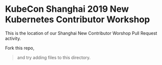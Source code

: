 # KubeCon Shanghai 2019 New Kubernetes Contributor Workshop

This is the location of our Shanghai New Contributor Worshop Pull Request activity.

Fork this repo,

> and try adding files to this directory.


